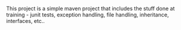 This project is a simple maven project that includes the stuff done at training - junit tests, exception handling, file handling, inheritance, interfaces, etc..
